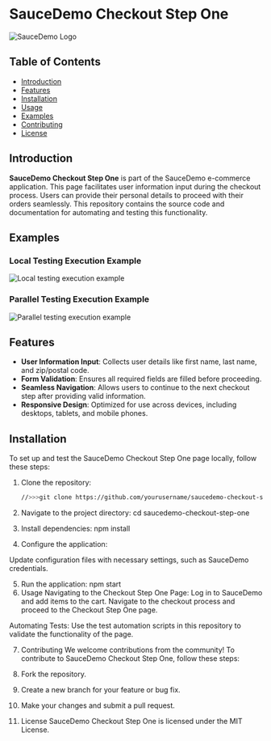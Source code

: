 # SauceDemo Checkout Step One

![SauceDemo Logo](https://www.saucedemo.com/v1/img/Login_Bot_graphic.png)

## Table of Contents

- [Introduction](#introduction)
- [Features](#features)
- [Installation](#installation)
- [Usage](#usage)
- [Examples](#examples)
- [Contributing](#contributing)
- [License](#license)

## Introduction

**SauceDemo Checkout Step One** is part of the SauceDemo e-commerce application. This page facilitates user information input during the checkout process. Users can provide their personal details to proceed with their orders seamlessly. This repository contains the source code and documentation for automating and testing this functionality.

## Examples

### Local Testing Execution Example

![Local testing execution example](sequntialexecution.gif)

### Parallel Testing Execution Example

![Parallel testing execution example](parallelexecution.gif)

## Features

- **User Information Input**: Collects user details like first name, last name, and zip/postal code.
- **Form Validation**: Ensures all required fields are filled before proceeding.
- **Seamless Navigation**: Allows users to continue to the next checkout step after providing valid information.
- **Responsive Design**: Optimized for use across devices, including desktops, tablets, and mobile phones.

## Installation

To set up and test the SauceDemo Checkout Step One page locally, follow these steps:

1. Clone the repository:

   ```bash
   //>>>git clone https://github.com/yourusername/saucedemo-checkout-step-one.git
2. Navigate to the project directory: cd saucedemo-checkout-step-one
3. Install dependencies: npm install

4. Configure the application:

Update configuration files with necessary settings, such as SauceDemo credentials.

5. Run the application: npm start
6. Usage
   Navigating to the Checkout Step One Page:
   Log in to SauceDemo and add items to the cart. Navigate to the checkout process and proceed to the Checkout Step One page.

Automating Tests:
Use the test automation scripts in this repository to validate the functionality of the page.

7. Contributing
   We welcome contributions from the community! To contribute to SauceDemo Checkout Step One, follow these steps:

1. Fork the repository.
2. Create a new branch for your feature or bug fix.
3. Make your changes and submit a pull request.
 8. License
    SauceDemo Checkout Step One is licensed under the MIT License.